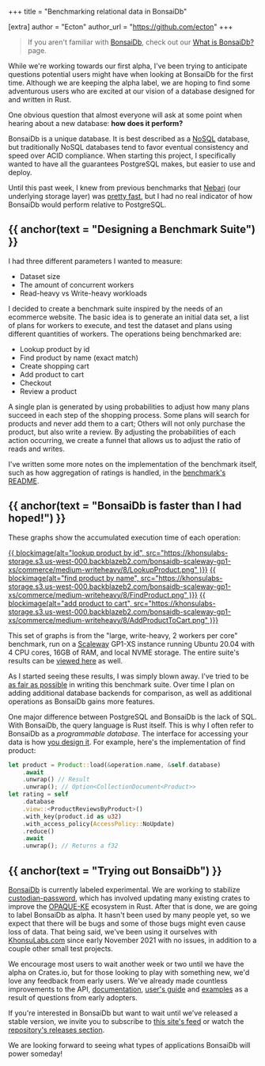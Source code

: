 +++
title = "Benchmarking relational data in BonsaiDb"

[extra]
author = "Ecton"
author_url = "https://github.com/ecton"
+++

> If you aren't familiar with [BonsaiDb][bonsaidb], check out our [What is
> BonsaiDb?](/about/) page.

While we're working towards our first alpha, I've been trying to anticipate
questions potential users might have when looking at BonsaiDb for the first
time. Although we are keeping the alpha label, we are hoping to find some
adventurous users who are excited at our vision of a database designed for and
written in Rust.

One obvious question that almost everyone will ask at some point when hearing
about a new database: **how does it perform?**

BonsaiDb is a unique database. It is best described as a [NoSQL][nosql]
database, but traditionally NoSQL databases tend to favor eventual consistency
and speed over ACID compliance. When starting this project, I specifically
wanted to have all the guarantees PostgreSQL makes, but easier to use and deploy.

Until this past week, I knew from previous benchmarks that [Nebari][nebari] (our
underlying storage layer) was [pretty fast][nebari-benches], but I had no real
indicator of how BonsaiDb would perform relative to PostgreSQL.

## {{ anchor(text = "Designing a Benchmark Suite") }}

I had three different parameters I wanted to measure:

- Dataset size
- The amount of concurrent workers
- Read-heavy vs Write-heavy workloads

I decided to create a benchmark suite inspired by the needs of an ecommerce
website. The basic idea is to generate an initial data set, a list of plans for
workers to execute, and test the dataset and plans using different quantities of
workers. The operations being benchmarked are:

- Lookup product by id
- Find product by name (exact match)
- Create shopping cart
- Add product to cart
- Checkout
- Review a product

A single plan is generated by using probabilities to adjust how many plans
succeed in each step of the shopping process. Some plans will search for
products and never add them to a cart; Others will not only purchase the
product, but also write a review. By adjusting the probabilities of each action
occurring, we create a funnel that allows us to adjust the ratio of reads and
writes.

I've written some more notes on the implementation of the benchmark itself, such
as how aggregation of ratings is handled, in the [benchmark's
README][commerce-bench].

## {{ anchor(text = "BonsaiDb is faster than I had hoped!") }}

These graphs show the accumulated execution time of each operation:

[{{ blockimage(alt="lookup product by id", src="https://khonsulabs-storage.s3.us-west-000.backblazeb2.com/bonsaidb-scaleway-gp1-xs/commerce/medium-writeheavy/8/LookupProduct.png" )}}](https://khonsulabs-storage.s3.us-west-000.backblazeb2.com/bonsaidb-scaleway-gp1-xs/commerce/medium-writeheavy/8/index.html#LookupProduct)
[{{ blockimage(alt="find product by name", src="https://khonsulabs-storage.s3.us-west-000.backblazeb2.com/bonsaidb-scaleway-gp1-xs/commerce/medium-writeheavy/8/FindProduct.png" )}}](https://khonsulabs-storage.s3.us-west-000.backblazeb2.com/bonsaidb-scaleway-gp1-xs/commerce/medium-writeheavy/8/index.html#FindProduct)
[{{ blockimage(alt="add product to cart", src="https://khonsulabs-storage.s3.us-west-000.backblazeb2.com/bonsaidb-scaleway-gp1-xs/commerce/medium-writeheavy/8/AddProductToCart.png" )}}](https://khonsulabs-storage.s3.us-west-000.backblazeb2.com/bonsaidb-scaleway-gp1-xs/commerce/medium-writeheavy/8/index.html#AddProductToCart)

This set of graphs is from the "large, write-heavy, 2 workers per core"
benchmark, run on a [Scaleway](https://scaleway.com) GP1-XS instance running
Ubuntu 20.04 with 4 CPU cores, 16GB of RAM, and local NVME storage. The entire
suite's results can be [viewed here][commerce-results] as well.

As I started seeing these results, I was simply blown away. I've tried to be [as
fair as possible][commerce-bench] in writing this benchmark suite. Over time I
plan on adding additional database backends for comparison, as well as
additional operations as BonsaiDb gains more features.

One major difference between PostgreSQL and BonsaiDb is the lack of SQL. With
BonsaiDb, the query language is Rust itself. This is why I often refer to
BonsaiDb as a *programmable database*. The interface for accessing your data is
how [you design it][view]. For example, here's the implementation of find product:

```rust
let product = Product::load(&operation.name, &self.database)
    .await
    .unwrap() // Result
    .unwrap(); // Option<CollectionDocument<Product>>
let rating = self
    .database
    .view::<ProductReviewsByProduct>()
    .with_key(product.id as u32)
    .with_access_policy(AccessPolicy::NoUpdate)
    .reduce()
    .await
    .unwrap(); // Returns a f32
```

## {{ anchor(text = "Trying out BonsaiDb") }}

[BonsaiDb][bonsaidb] is currently labeled experimental. We are working to stabilize
[custodian-password][custodian], which has involved updating many existing
crates to improve the [OPAQUE-KE](https://github.com/novifinancial/opaque-ke)
ecosystem in Rust. After that is done, we are going to label BonsaiDb as alpha.
It hasn't been used by many people yet, so we expect that there will be bugs and
some of those bugs might even cause loss of data. That being said, we've been
using it ourselves with [KhonsuLabs.com](https://khonsulabs.com/) since early
November 2021 with no issues, in addition to a couple other small test projects.

We encourage most users to wait another week or two until we have the alpha on
Crates.io, but for those looking to play with something new, we'd love any
feedback from early users. We've already made countless improvements to the API,
[documentation][bonsaidb-docs], [user's guide][bonsaidb-guide] and
[examples][bonsaidb-examples] as a result of questions from early adopters.

If you're interested in BonsaiDb but want to wait until we've released a stable
version, we invite you to subscribe to [this site's feed](/blog/atom.xml) or
watch the [repository's releases section][bonsaidb-releases].

We are looking forward to seeing what types of applications BonsaiDb will power someday!

[bonsaidb]: https://github.com/khonsulabs/bonsaidb
[bonsaidb-guide]: https://dev.bonsaidb.io/guide/
[bonsaidb-docs]: https://dev.bonsaidb.io/main/bonsaidb/
[bonsaidb-examples]: https://github.com/khonsulabs/bonsaidb/tree/73aa1b1e8086c23bee10cd3024bf5fcaff8ea13e/examples
[bonsaidb-releases]: https://github.com/khonsulabs/bonsaidb/releases
[nebari]: https://github.com/khonsulabs/nebari
[custodian]: https://github.com/khonsulabs/custodian
[nosql]: https://en.wikipedia.org/wiki/NoSQL
[nebari-benches]: https://github.com/khonsulabs/nebari/tree/192b6d34c6ad1350c2e469359f51423f69b1e2d4/benchmarks
[commerce-bench]: https://github.com/khonsulabs/bonsaidb/tree/73aa1b1e8086c23bee10cd3024bf5fcaff8ea13e/benchmarks/benches/commerce#user-content-benchmark-notes
[commerce-results]: https://khonsulabs-storage.s3.us-west-000.backblazeb2.com/bonsaidb-scaleway-gp1-xs/commerce/index.html
[couchdb]: https://couchdb.apache.org/
[sled]: https://sled.rs/
[view]: https://dev.bonsaidb.io/guide/about/concepts/view.html